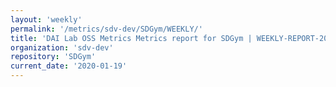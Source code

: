 ```yaml
---
layout: 'weekly'
permalink: '/metrics/sdv-dev/SDGym/WEEKLY/'
title: 'DAI Lab OSS Metrics Metrics report for SDGym | WEEKLY-REPORT-2020-01-19'
organization: 'sdv-dev'
repository: 'SDGym'
current_date: '2020-01-19'
---
```

